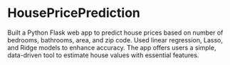 # HousePricePrediction
Built a Python Flask web app to predict house prices based on number of bedrooms, bathrooms, area, and zip code. Used linear regression, Lasso, and Ridge models to enhance accuracy. The app offers users a simple, data-driven tool to estimate house values with essential features.
